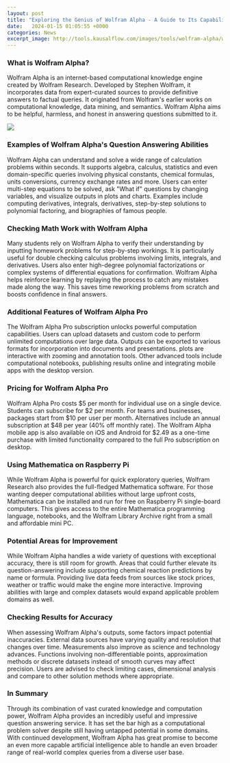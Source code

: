 ```yaml
---
layout: post
title: "Exploring the Genius of Wolfram Alpha - A Guide to Its Capabilities and Pricing Plans"
date:   2024-01-15 01:05:55 +0000
categories: News
excerpt_image: http://tools.kausalflow.com/images/tools/wolfram-alpha/wolframalpha_landing.png
---
```

### What is Wolfram Alpha?
Wolfram Alpha is an internet-based computational knowledge engine created by Wolfram Research. Developed by Stephen Wolfram, it incorporates data from expert-curated sources to provide definitive answers to factual queries. It originated from Wolfram's earlier works on computational knowledge, data mining, and semantics. Wolfram Alpha aims to be helpful, harmless, and honest in answering questions submitted to it.


![](http://tools.kausalflow.com/images/tools/wolfram-alpha/wolframalpha_landing.png)
### Examples of Wolfram Alpha's Question Answering Abilities
Wolfram Alpha can understand and solve a wide range of calculation problems within seconds. It supports algebra, calculus, statistics and even domain-specific queries involving physical constants, chemical formulas, units conversions, currency exchange rates and more. Users can enter multi-step equations to be solved, ask "What if" questions by changing variables, and visualize outputs in plots and charts. Examples include computing derivatives, integrals, derivatives, step-by-step solutions to polynomial factoring, and biographies of famous people.

### Checking Math Work with Wolfram Alpha
Many students rely on Wolfram Alpha to verify their understanding by inputting homework problems for step-by-step workings. It is particularly useful for double checking calculus problems involving limits, integrals, and derivatives. Users also enter high-degree polynomial factorizations or complex systems of differential equations for confirmation. Wolfram Alpha helps reinforce learning by replaying the process to catch any mistakes made along the way. This saves time reworking problems from scratch and boosts confidence in final answers.

### Additional Features of Wolfram Alpha Pro
The Wolfram Alpha Pro subscription unlocks powerful computation capabilities. Users can upload datasets and custom code to perform unlimited computations over large data. Outputs can be exported to various formats for incorporation into documents and presentations. plots are interactive with zooming and annotation tools. Other advanced tools include computational notebooks, publishing results online and integrating mobile apps with the desktop version.

### Pricing for Wolfram Alpha Pro
Wolfram Alpha Pro costs $5 per month for individual use on a single device. Students can subscribe for $2 per month. For teams and businesses, packages start from $10 per user per month. Alternatives include an annual subscription at $48 per year (40% off monthly rate). The Wolfram Alpha mobile app is also available on iOS and Android for $2.49 as a one-time purchase with limited functionality compared to the full Pro subscription on desktop.

### Using Mathematica on Raspberry Pi
While Wolfram Alpha is powerful for quick exploratory queries, Wolfram Research also provides the full-fledged Mathematica software. For those wanting deeper computational abilities without large upfront costs, Mathematica can be installed and run for free on Raspberry Pi single-board computers. This gives access to the entire Mathematica programming language, notebooks, and the Wolfram Library Archive right from a small and affordable mini PC.

### Potential Areas for Improvement
While Wolfram Alpha handles a wide variety of questions with exceptional accuracy, there is still room for growth. Areas that could further elevate its question-answering include supporting chemical reaction predictions by name or formula. Providing live data feeds from sources like stock prices, weather or traffic would make the engine more interactive. Improving abilities with large and complex datasets would expand applicable problem domains as well.

### Checking Results for Accuracy
When assessing Wolfram Alpha's outputs, some factors impact potential inaccuracies. External data sources have varying quality and resolution that changes over time. Measurements also improve as science and technology advances. Functions involving non-differentiable points, approximation methods or discrete datasets instead of smooth curves may affect precision. Users are advised to check limiting cases, dimensional analysis and compare to other solution methods where appropriate.

### In Summary
Through its combination of vast curated knowledge and computation power, Wolfram Alpha provides an incredibly useful and impressive question answering service. It has set the bar high as a computational problem solver despite still having untapped potential in some domains. With continued development, Wolfram Alpha has great promise to become an even more capable artificial intelligence able to handle an even broader range of real-world complex queries from a diverse user base.